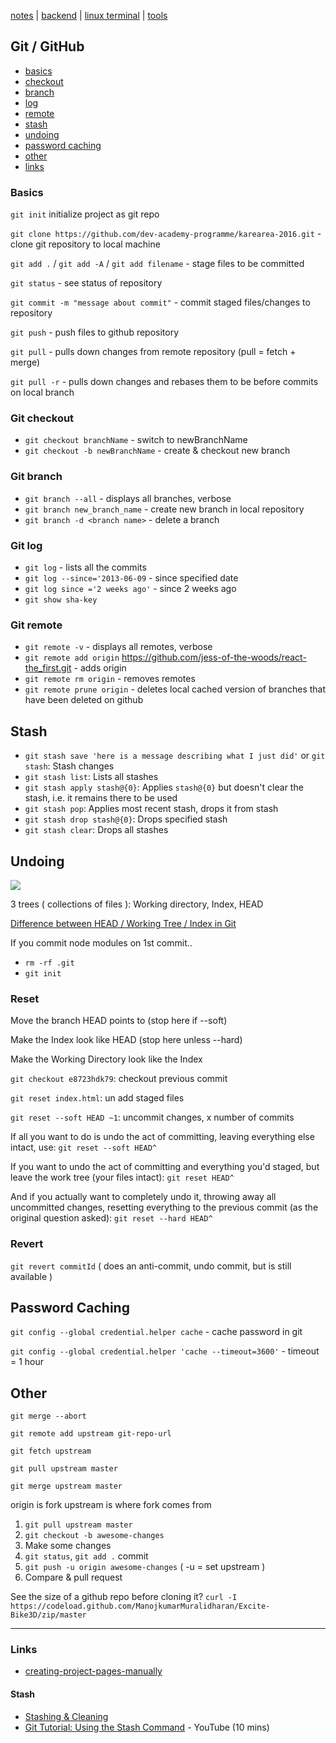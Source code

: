 [notes](index.md) | [backend](backend.md) | [linux terminal](linux/terminal.md)  | [tools](tools.md)

## Git / GitHub
- [basics](#basics)
- [checkout](#git-checkout)
- [branch](#git-branch)
- [log](#git-log)
- [remote](#git-remote)
- [stash](#stash)
- [undoing](#undoing)
- [password caching](#password-caching)
- [other](#other)
- [links](#links)

### Basics
`git init` initialize project as git repo

`git clone https://github.com/dev-academy-programme/karearea-2016.git` - clone git repository to local machine

`git add .` / `git add -A` / `git add filename` - stage files to be committed

`git status` - see status of repository

`git commit -m "message about commit"` - commit staged files/changes to repository

`git push` - push files to github repository

`git pull` - pulls down changes from remote repository (pull = fetch + merge)

`git pull -r` - pulls down changes and rebases them to be before commits on local branch

### Git checkout
- `git checkout branchName` - switch to newBranchName
- `git checkout -b newBranchName` - create & checkout new branch

### Git branch
- `git branch --all` - displays all branches, verbose
- `git branch new_branch_name` - create new branch in local repository
- `git branch -d <branch name>` - delete a branch

### Git log
- `git log` - lists all the commits
- `git log --since='2013-06-09` - since specified date
- `git log since ='2 weeks ago'` - since 2 weeks ago
- `git show sha-key`


### Git remote
- `git remote -v` - displays all remotes, verbose
- `git remote add origin` https://github.com/jess-of-the-woods/react-the_first.git - adds origin
- `git remote rm origin` - removes remotes
- `git remote prune origin` - deletes local cached version of branches that have been deleted on github

## Stash
- `git stash save 'here is a message describing what I just did'` or `git stash`: Stash changes
- `git stash list`: Lists all stashes
- `git stash apply stash@{0}`: Applies `stash@{0}` but doesn't clear the stash, i.e. it remains there to be used
- `git stash pop`: Applies most recent stash, drops it from stash
- `git stash drop stash@{0}`: Drops specified stash
- `git stash clear`: Drops all stashes


## Undoing
<img src='https://i.stack.imgur.com/caci5.png'>

3 trees ( collections of files ):  Working directory, Index, HEAD

[Difference between HEAD / Working Tree / Index in Git](https://stackoverflow.com/questions/3689838/difference-between-head-working-tree-index-in-git)

If you commit node modules on 1st commit..
- `rm -rf .git`
- `git init`

### Reset
Move the branch HEAD points to (stop here if --soft)

Make the Index look like HEAD (stop here unless --hard)

Make the Working Directory look like the Index

`git checkout e8723hdk79`: checkout previous commit

`git reset index.html`: un add staged files

`git reset --soft HEAD ~1`: uncommit changes, x number of commits


If all you want to do is undo the act of committing, leaving everything else intact, use: `git reset --soft HEAD^`

If you want to undo the act of committing and everything you'd staged, but leave the work tree (your files intact): `git reset HEAD^`

And if you actually want to completely undo it, throwing away all uncommitted changes, resetting everything to the previous commit (as the original question asked): `git reset --hard HEAD^`


### Revert
`git revert commitId` ( does an anti-commit, undo commit, but is still available )

## Password Caching
`git config --global credential.helper cache` - cache password in git

`git config --global credential.helper 'cache --timeout=3600'` - timeout = 1 hour

## Other
`git merge --abort`

`git remote add upstream git-repo-url`

`git fetch upstream`

`git pull upstream master`

`git merge upstream master`

origin is fork
upstream is where fork comes from

1. `git pull upstream master`
2. `git checkout -b awesome-changes`
3. Make some changes
4. `git status`, `git add .` commit
5. `git push -u origin awesome-changes` ( -u = set upstream )
6. Compare & pull request

See the size of a github repo before cloning it?
`curl -I https://codeload.github.com/ManojkumarMuralidharan/Excite-Bike3D/zip/master`

---

### Links
- [creating-project-pages-manually](https://help.github.com/articles/creating-project-pages-manually/)

#### Stash
- [Stashing & Cleaning](https://git-scm.com/book/en/v2/Git-Tools-Stashing-and-Cleaning)
- [Git Tutorial: Using the Stash Command](https://www.youtube.com/watch?v=KLEDKgMmbBI) - YouTube (10 mins)

